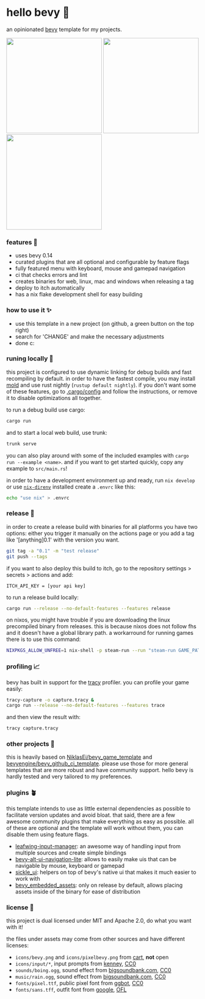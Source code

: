 # hello bevy 🦆

an opinionated [bevy](https://github.com/bevyengine/bevy) template for my projects.

<p float="left">
  <img src="https://github.com/eerii/hello-bevy/assets/22449369/c5b7cdcd-20d7-44e4-8a56-3a4122cdb5d7" height="250px" />
  <img src="https://github.com/eerii/hello-bevy/assets/22449369/a3c6d2bb-7648-45da-9cb0-1257ee081a46" height="250px" />
  <img src="https://github.com/eerii/hello-bevy/assets/22449369/7fa2176f-8dbe-4867-a6b2-33f366af122f" height="250px" />
</p>

### features 🌿

- uses bevy 0.14
- curated plugins that are all optional and configurable by feature flags
- fully featured menu with keyboard, mouse and gamepad navigation
- ci that checks errors and lint
- creates binaries for web, linux, mac and windows when releasing a tag
- deploy to itch automatically
- has a nix flake development shell for easy building

### how to use it ✨

- use this template in a new project (on github, a green button on the top right)
- search for 'CHANGE' and make the necessary adjustments
- done c:

### runing locally 🌺

this project is configured to use dynamic linking for debug builds and fast recompiling by default.
in order to have the fastest compile, you may install [mold](https://github.com/rui314/mold) and use rust nightly (`rustup default nightly`).
if you don't want some of these features, go to [.cargo/config](.cargo/config) and follow the instructions, or remove it to disable optimizations all together.

to run a debug build use cargo:

```sh
cargo run
```

and to start a local web build, use trunk:

```sh
trunk serve
```

you can also play around with some of the included examples with `cargo run --example <name>`. and if you want to get started quickly, copy any example to `src/main.rs`!

in order to have a development environment up and ready, run `nix develop` or use [`nix-direnv`](https://github.com/nix-community/nix-direnv) installed create a `.envrc` like this:

```sh
echo "use nix" > .envrc
```

### release 🌻

in order to create a release build with binaries for all platforms you have two options: either you trigger it manually on the actions page or you add a tag like '[anything]0.1' with the version you want.

```sh
git tag -a "0.1" -m "test release"
git push --tags
```

if you want to also deploy this build to itch, go to the repository settings > secrets > actions and add:

```
ITCH_API_KEY = [your api key]
```

to run a release build locally:

```sh
cargo run --release --no-default-features --features release
```

on nixos, you might have trouble if you are downloading the linux precompiled binary from releases. this is because nixos does not follow fhs and it doesn't have a global library path. a workarround for running games there is to use this command:

```sh
NIXPKGS_ALLOW_UNFREE=1 nix-shell -p steam-run --run "steam-run GAME_PATH"
```

### profiling 📈

bevy has built in support for the [tracy](https://github.com/wolfpld/tracy) profiler. you can profile your game easily:

```sh
tracy-capture -o capture.tracy &
cargo run --release --no-default-features --features trace
```

and then view the result with:

```sh
tracy capture.tracy
```

### other projects 💖

this is heavily based on [NiklasEi/bevy_game_template](https://github.com/NiklasEi/bevy_game_template) and [bevyengine/bevy_github_ci_template](https://github.com/bevyengine/bevy_github_ci_template). please use those for more general templates that are more robust and have community support. hello bevy is hardly tested and very tailored to my preferences.

### plugins 🪴

this template intends to use as little external dependencies as possible to facilitate version updates and avoid bloat. that said, there are a few awesome community plugins that make everything as easy as possible. all of these are optional and the template will work without them, you can disable them using feature flags.

- [leafwing-input-manager](https://github.com/Leafwing-Studios/leafwing-input-manager): an awesome way of handling input from multiple sources and create simple bindings
- [bevy-alt-ui-navigation-lite](https://github.com/bevy-alt-ui-navigation-lite): allows to easily make uis that can be navigable by mouse, keyboard or gamepad
- [sickle_ui](https://github.com/UmbraLuminosa/sickle_ui): helpers on top of bevy's native ui that makes it much easier to work with
- [bevy_embedded_assets](https://github.com/vleue/bevy_embedded_assets): only on release by default, allows placing assets inside of the binary for ease of distribution

### license 📝

this project is dual licensed under MIT and Apache 2.0, do what you want with it!

the files under assets may come from other sources and have different licenses:

- `icons/bevy.png` and `icons/pixelbevy.png` from [cart](https://github.com/bevyengine/bevy_github_ci_template/issues/45#issue-2022210264), **not** open
- `icons/input/*`, input prompts from [kenney](https://kenney.nl/assets/input-prompts), [CC0](https://creativecommons.org/publicdomain/zero/1.0/)
- `sounds/boing.ogg`, sound effect from [bigsoundbank.com](https://bigsoundbank.com/high-pitched-tom-1-s2329.html), [CC0](https://creativecommons.org/publicdomain/zero/1.0/)
- `music/rain.ogg`, sound effect from [bigsoundbank.com](https://bigsoundbank.com/summer-rain-on-terrace-s1019.html), [CC0](https://creativecommons.org/publicdomain/zero/1.0/)
- `fonts/pixel.ttf`, public pixel font from [ggbot](https://ggbot.itch.io/public-pixel-font), [CC0](https://creativecommons.org/publicdomain/zero/1.0/)
- `fonts/sans.tff`, outfit font from [google](https://fonts.google.com/specimen/Outfit), [OFL](https://scripts.sil.org/cms/scripts/page.php?site_id=nrsi&id=OFL)
